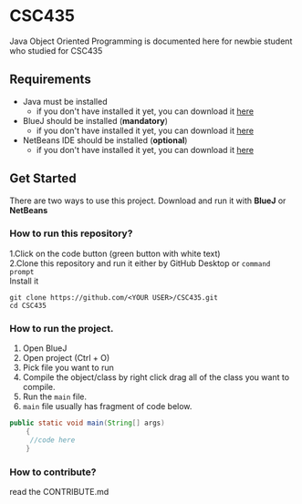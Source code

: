 # CSC435
 Java Object Oriented Programming is documented here for newbie student who studied for CSC435
 

## Requirements

- Java must be installed
    - if you don't have installed it yet, you can download it [here](https://www.oracle.com/java/technologies/downloads/)
- BlueJ should be installed (**mandatory**)
    - if you don't have installed it yet, you can download it [here](https://www.bluej.org/)
- NetBeans IDE should be installed (**optional**)
    - if you don't have installed it yet, you can download it [here](https://netbeans.apache.org//)

## Get Started

There are two ways to use this project. Download and run it with **BlueJ** or **NetBeans**  

### How to run this repository?
1.Click on the code button (green button with white text)  
2.Clone this repository and run it either by GitHub Desktop or ``command prompt``  
Install it
```git
git clone https://github.com/<YOUR USER>/CSC435.git
cd CSC435
```


### How to run the project.
1. Open BlueJ
2. Open project (Ctrl + O)
3. Pick file you want to run
4. Compile the object/class  by right click drag all of the class you want to compile.
5. Run the ``main`` file. 
6. ``main`` file usually has fragment of code below.

```java
public static void main(String[] args)
    {
     //code here
    }
```


### How to contribute?
read the CONTRIBUTE.md
